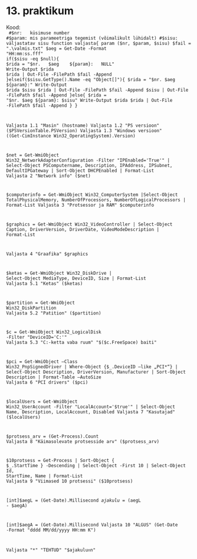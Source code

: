 # 13. praktikum
Kood: <br>
<code> 
#$nr:	küsimuse number
#$param: mis parameetriga tegemist (võimalikult lühidalt)
#$sisu:	väljastatav sisu
function valjasta{
	param ($nr, $param, $sisu)
	$fail = ".\valmis.txt"
	$aeg = Get-Date -Format "HH:mm:ss.fff"
	if($sisu -eq $null){
		$rida = "$nr.	$aeg	${param}:	NULL"
		Write-Output $rida
		$rida | Out-File -FilePath $fail -Append
	}elseif($sisu.GetType().Name -eq "Object[]"){
		$rida = "$nr.	$aeg	${param}:"
		Write-Output $rida $sisu
		$rida | Out-File -FilePath $fail -Append
		$sisu | Out-File -FilePath $fail -Append
	}else{
		$rida = "$nr.	$aeg	${param}:	$sisu"
		Write-Output $rida
		$rida | Out-File -FilePath $fail -Append
	}
}

Valjasta 1.1 "Masin" (hostname)
Valjasta 1.2 "PS versioon" ($PSVersionTable.PSVersion)
Valjasta 1.3 "Windows versioon" ((Get-CimInstance Win32_OperatingSystem).Version)

$net = Get-WmiObject Win32_NetworkAdapterConfiguration -Filter "IPEnabled='True'" | Select-Object PSComputername, Description, IPAddress, IPSubnet, DefaultIPGateway | Sort-Object DHCPEnabled | Format-List
Valjasta 2 "Network info" ($net)

$computerinfo = Get-WmiObject Win32_ComputerSystem |Select-Object TotalPhysicalMemory, NumberOfProcessors, NumberOfLogicalProcessors | Format-List
Valjasta 3 "Protsessor ja RAM" $computerinfo

$graphics = Get-WmiObject Win32_VideoController |
    Select-Object Caption, DriverVersion, DriverDate, VideoModeDescription | Format-List

Valjasta 4 "Graafika" $graphics

$ketas = Get-WmiObject Win32_DiskDrive | Select-Object MediaType, DeviceID, Size | Format-List
Valjasta 5.1 "Ketas" ($ketas)

$partition = Get-WmiObject Win32_DiskPartition
Valjasta 5.2 "Patition" ($partition)

$c = Get-WmiObject Win32_LogicalDisk -Filter "DeviceID='C:'"
Valjasta 5.3 "C:-ketta vaba ruum" "$($c.FreeSpace) baiti"

$pci = Get-WmiObject –Class Win32_PnpSignedDriver | Where-Object {$_.DeviceID –like „PCI*“} | Select-Object Description, DriverVersion, Manufacturer | Sort-Object Description | Format-Table –AutoSize
Valjasta 6 "PCI drivers" ($pci)

$localUsers = Get-WmiObject Win32_UserAccount -Filter "LocalAccount='$true'" | Select-Object Name, Description, LocalAccount, Disabled
Valjasta 7 "Kasutajad" ($localUsers)

$protsess_arv = (Get-Process).Count
Valjasta 8 "Käimasolevate protsesside arv" ($protsess_arv)

$10protsess = Get-Process | Sort-Object { $_.StartTime } -Descending | Select-Object -First 10 | Select-Object Id, StartTime, Name | Format-List
Valjasta 9 "Viimased 10 protsessi" ($10protsess)

[int]$aegL = (Get-Date).Millisecond
$ajakulu = ($aegL - $aegA)

[int]$aegA = (Get-Date).Millisecond
Valjasta 10 "ALGUS" (Get-Date -Format "dddd MM/dd/yyyy HH:mm K")

Valjasta "*" "TEHTUD" "$ajakulu`n`n"<br>
</code>

